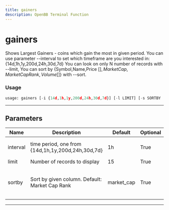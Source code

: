 ```yaml
---
title: gainers
description: OpenBB Terminal Function
---
```


# gainers

Shows Largest Gainers - coins which gain the most in given period. You can use parameter --interval to set which timeframe are you interested in: {14d,1h,1y,200d,24h,30d,7d} You can look on only N number of records with --limit, You can sort by {Symbol,Name,Price [$],Market Cap,Market Cap Rank,Volume [$]} with --sort.

### Usage

```python
usage: gainers [-i {14d,1h,1y,200d,24h,30d,7d}] [-l LIMIT] [-s SORTBY [SORTBY ...]]
```

---

## Parameters

| Name | Description | Default | Optional | Choices |
| ---- | ----------- | ------- | -------- | ------- |
| interval | time period, one from {14d,1h,1y,200d,24h,30d,7d} | 1h | True | 14d, 1h, 1y, 200d, 24h, 30d, 7d |
| limit | Number of records to display | 15 | True | None |
| sortby | Sort by given column. Default: Market Cap Rank | market_cap | True | Symbol, Name, Price [$], Market Cap, Market Cap Rank, Volume [$] |
---

